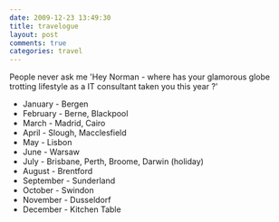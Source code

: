```yaml
---
date: 2009-12-23 13:49:30
title: travelogue
layout: post
comments: true
categories: travel
---
```

People never ask me 'Hey Norman - where has your glamorous globe
trotting lifestyle as a IT consultant taken you this year ?'

- January - Bergen
- February - Berne, Blackpool
- March - Madrid, Cairo
- April - Slough, Macclesfield
- May - Lisbon
- June - Warsaw
- July - Brisbane, Perth, Broome, Darwin (holiday)
- August - Brentford
- September - Sunderland
- October - Swindon
- November - Dusseldorf
- December - Kitchen Table
